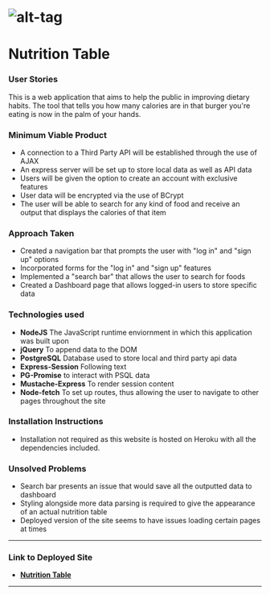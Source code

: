 # ![alt-tag](http://i.giphy.com/l44QqQluGMRdAAok8.gif) 
# Nutrition Table


### User Stories

This is a web application that aims to help the public in improving dietary
habits. The tool that tells you how many calories are in that burger you're 
eating is now in the palm of your hands.

### Minimum Viable Product

* A connection to a Third Party API will be established through the use of AJAX
* An express server will be set up to store local data as well as API data
* Users will be given the option to create an account with exclusive features
* User data will be encrypted via the use of BCrypt
* The user will be able to search for any kind of food and receive an output that displays the calories of that item


### Approach Taken

* Created a navigation bar that prompts the user with "log in" and "sign up" options
* Incorporated forms for the "log in" and "sign up" features
* Implemented a "search bar" that allows the user to search for foods
* Created a Dashboard page that allows logged-in users to store specific data


### Technologies used

* **NodeJS** The JavaScript runtime enviornment in which this application was built upon
* **jQuery** To append data to the DOM
* **PostgreSQL** Database used to store local and third party api data
* **Express-Session** Following text
* **PG-Promise** to interact with PSQL data
* **Mustache-Express** To render session content
* **Node-fetch** To set up routes, thus allowing the user to navigate to other pages throughout the site


### Installation Instructions
* Installation not required as this website is hosted on Heroku with all the dependencies included.

### Unsolved Problems
* Search bar presents an issue that would save all the outputted data to dashboard
* Styling alongside more data parsing is required to give the appearance of an actual nutrition table
* Deployed version of the site seems to have issues loading certain pages at times

---

### Link to Deployed Site

* **[Nutrition Table](https://nutritiontable.herokuapp.com/)** 

---

